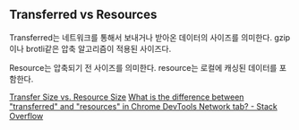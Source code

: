 ## Transferred vs Resources

Transferred는 네트워크를 통해서 보내거나 받아온 데이터의 사이즈를 의미한다. gzip 이나 brotli같은 압축 알고리즘이 적용된 사이즈다.

Resource는 압축되기 전 사이즈를 의미한다. resource는 로컬에 캐싱된 데이터를 포함한다.


[Transfer Size vs. Resource Size](https://webperf.tips/tip/resource-size-vs-transfer-size/)
[What is the difference between "transferred" and "resources" in Chrome DevTools Network tab? - Stack Overflow](https://stackoverflow.com/questions/56043151/what-is-the-difference-between-transferred-and-resources-in-chrome-devtools)